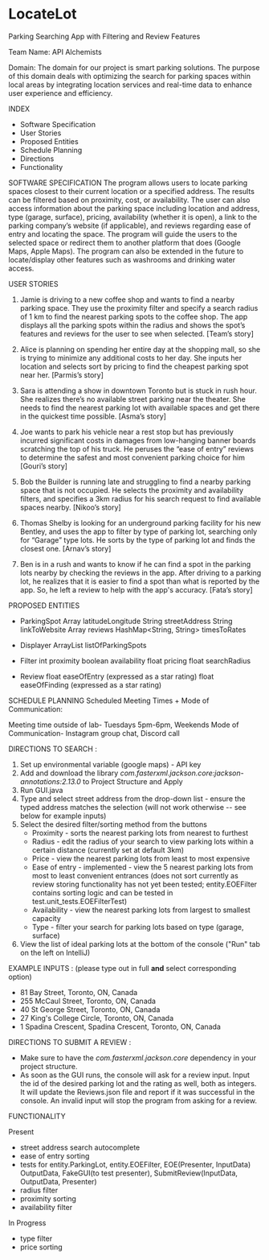 # LocateLot

Parking Searching App with Filtering and Review Features

Team Name: API Alchemists

Domain:
The domain for our project is smart parking solutions. 
The purpose of this domain deals with optimizing the search for parking spaces 
within local areas by integrating location services and real-time data to 
enhance user experience and efficiency.

INDEX 
- Software Specification
- User Stories
- Proposed Entities
- Schedule Planning
- Directions
- Functionality


SOFTWARE SPECIFICATION
The program allows users to locate parking spaces closest to their current location or a specified address. The results can be filtered based on proximity, cost, or availability. The user can also access information about the parking space including location and address, type (garage, surface), pricing, availability (whether it is open), a link to the parking company’s website (if applicable), and reviews regarding ease of entry and locating the space. The program will guide the users to the selected space or redirect them to another platform that does (Google Maps, Apple Maps). The program can also be extended in the future to locate/display other features such as washrooms and drinking water access.


USER STORIES
1.	Jamie is driving to a new coffee shop and wants to find a nearby parking space. They use the proximity filter and specify a search radius of 1 km to find the nearest parking spots to the coffee shop. The app displays all the parking spots within the radius and shows the spot’s features and reviews for the user to see when selected. [Team’s story]

2.	Alice is planning on spending her entire day at the shopping mall, so she is trying to minimize any additional costs to her day. She inputs her location and selects sort by pricing to find the cheapest parking spot near her. [Parmis’s story]

3.	Sara is attending a show in downtown Toronto but is stuck in rush hour. She realizes there’s no available street parking near the theater. She needs to find the nearest parking lot with available spaces and get there in the quickest time possible. [Asma’s story]

4.	Joe wants to park his vehicle near a rest stop but has previously incurred significant costs in damages from low-hanging banner boards scratching the top of his truck. He peruses the “ease of entry” reviews to determine the safest and most convenient parking choice for him [Gouri’s story]

5.	Bob the Builder is running late and struggling to find a nearby parking space that is not occupied. He selects the proximity and availability filters, and specifies a 3km radius for his search request to find available spaces nearby. [Nikoo’s story]

6.	Thomas Shelby is looking for an underground parking facility for his new Bentley, and uses the app to filter by type of parking lot, searching only for “Garage” type lots. He sorts by the type of parking lot and finds the closest one. [Arnav’s story]

7.	Ben is in a rush and wants to know if he can find a spot in the parking lots nearby by checking the reviews in the app. After driving to a parking lot, he realizes that it is easier to find a spot than what is reported by the app. So, he left a review to help with the app's accuracy. [Fata’s story]


PROPOSED ENTITIES

-	ParkingSpot
     Array<float> latitudeLongitude
     String streetAddress
     String linkToWebsite
     Array<Review> reviews
     HashMap<String, String> timesToRates

-	Displayer
     ArrayList<ParkingSpot> listOfParkingSpots

-	Filter
     int proximity
     boolean availability
     float pricing
     float searchRadius

-	Review
     float easeOfEntry (expressed as a star rating)
     float easeOfFinding (expressed as a star rating)


SCHEDULE PLANNING
Scheduled Meeting Times + Mode of Communication:

Meeting time outside of lab- Tuesdays 5pm-6pm, Weekends
Mode of Communication- Instagram group chat, Discord call 

DIRECTIONS TO SEARCH :
1. Set up environmental variable (google maps) - API key
2. Add and download the library *com.fasterxml.jackson.core:jackson-annotations:2.13.0* to Project Structure and Apply 
3. Run GUI.java 
4. Type and select street address from the drop-down list - ensure the typed address matches the selection (will not work otherwise -- see below for example inputs)
5. Select the desired filter/sorting method from the buttons 
   - Proximity - sorts the nearest parking lots from nearest to furthest
   - Radius - edit the radius of your search to view parking lots within a certain distance (currently set at default 3km)
   - Price - view the nearest parking lots from least to most expensive
   - Ease of entry - implemented - view the 5 nearest parking lots from most to least convenient entrances (does not sort currently as review storing functionality has not yet been tested; entity.EOEFilter contains sorting logic and can be tested in test.unit_tests.EOEFilterTest)
   - Availability - view the nearest parking lots from largest to smallest capacity
   - Type - filter your search for parking lots based on type (garage, surface)
6. View the list of ideal parking lots at the bottom of the console ("Run" tab on the left on IntelliJ)

EXAMPLE INPUTS : (please type out in full **and** select corresponding option)
- 81 Bay Street, Toronto, ON, Canada
- 255 McCaul Street, Toronto, ON, Canada
- 40 St George Street, Toronto, ON, Canada
- 27 King's College Circle, Toronto, ON, Canada
- 1 Spadina Crescent, Spadina Crescent, Toronto, ON, Canada


DIRECTIONS TO SUBMIT A REVIEW :
- Make sure to have the _com.fasterxml.jackson.core_ dependency in your project structure.
- As soon as the GUI runs, the console will ask for a review input. Input the id of the desired parking lot and the rating as well, both as integers. It will update the Reviews.json file and report if it was successful in the console. An invalid input will stop the program from asking for a review.

FUNCTIONALITY

Present
* street address search autocomplete 
* ease of entry sorting
* tests for entity.ParkingLot, entity.EOEFilter, EOE(Presenter, InputData) OutputData, FakeGUI(to test presenter), SubmitReview(InputData, OutputData, Presenter)
* radius filter
* proximity sorting
* availability filter

In Progress
* type filter 
* price sorting 
